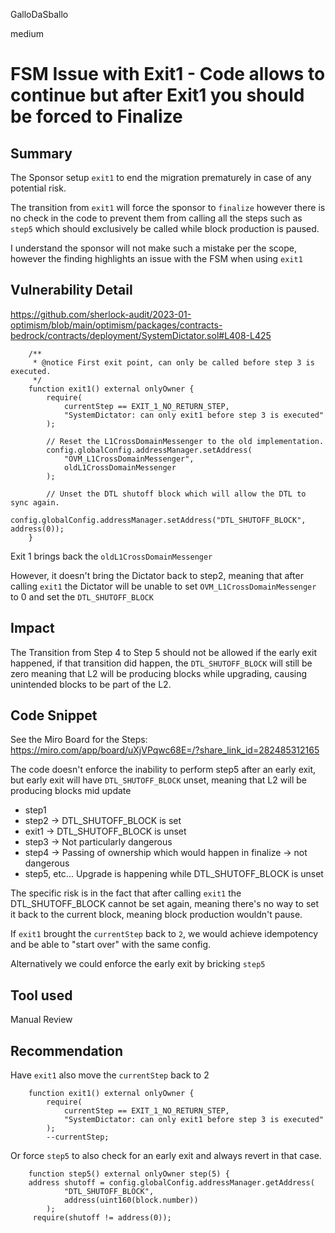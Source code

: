 GalloDaSballo

medium

# FSM Issue with Exit1 - Code allows to continue but after Exit1 you should be forced to Finalize

## Summary

The Sponsor setup `exit1` to end the migration prematurely in case of any potential risk.

The transition from `exit1` will force the sponsor to `finalize` however there is no check in the code to prevent them from calling all the steps such as `step5` which should exclusively be called while block production is paused.

I understand the sponsor will not make such a mistake per the scope, however the finding highlights an issue with the FSM when using `exit1`

## Vulnerability Detail

https://github.com/sherlock-audit/2023-01-optimism/blob/main/optimism/packages/contracts-bedrock/contracts/deployment/SystemDictator.sol#L408-L425

```solidity
    /**
     * @notice First exit point, can only be called before step 3 is executed.
     */
    function exit1() external onlyOwner {
        require(
            currentStep == EXIT_1_NO_RETURN_STEP,
            "SystemDictator: can only exit1 before step 3 is executed"
        );

        // Reset the L1CrossDomainMessenger to the old implementation.
        config.globalConfig.addressManager.setAddress(
            "OVM_L1CrossDomainMessenger",
            oldL1CrossDomainMessenger
        );

        // Unset the DTL shutoff block which will allow the DTL to sync again.
        config.globalConfig.addressManager.setAddress("DTL_SHUTOFF_BLOCK", address(0));
    }
```

Exit 1 brings back the `oldL1CrossDomainMessenger`

However, it doesn't bring the Dictator back to step2, meaning that after calling `exit1` the Dictator will be unable to set `OVM_L1CrossDomainMessenger` to 0 and set the `DTL_SHUTOFF_BLOCK`

## Impact

The Transition from Step 4 to Step 5 should not be allowed if the early exit happened, if that transition did happen, the `DTL_SHUTOFF_BLOCK` will still be zero meaning that L2 will be producing blocks while upgrading, causing unintended blocks to be part of the L2.

## Code Snippet

See the Miro Board for the Steps:
https://miro.com/app/board/uXjVPqwc68E=/?share_link_id=282485312165

The code doesn't enforce the inability to perform step5 after an early exit, but early exit will have `DTL_SHUTOFF_BLOCK` unset, meaning that L2 will be producing blocks mid update

- step1
- step2 -> DTL_SHUTOFF_BLOCK is set
- exit1 -> DTL_SHUTOFF_BLOCK is unset
- step3 -> Not particularly dangerous
- step4 -> Passing of ownership which would happen in finalize -> not dangerous
- step5, etc... Upgrade is happening while DTL_SHUTOFF_BLOCK is unset 

The specific risk is in the fact that after calling `exit1` the DTL_SHUTOFF_BLOCK cannot be set again, meaning there's no way to set it back to the current block, meaning block production wouldn't pause.

If `exit1` brought the `currentStep` back to `2`, we would achieve idempotency and be able to "start over" with the same config.

Alternatively we could enforce the early exit by bricking `step5`

## Tool used

Manual Review

## Recommendation

Have `exit1` also move the `currentStep` back to 2
```solidity
    function exit1() external onlyOwner {
        require(
            currentStep == EXIT_1_NO_RETURN_STEP,
            "SystemDictator: can only exit1 before step 3 is executed"
        );
        --currentStep;
```

Or force `step5` to also check for an early exit and always revert in that case.
```solidity
    function step5() external onlyOwner step(5) {
    address shutoff = config.globalConfig.addressManager.getAddress(
            "DTL_SHUTOFF_BLOCK",
            address(uint160(block.number))
        );
     require(shutoff != address(0));
```
